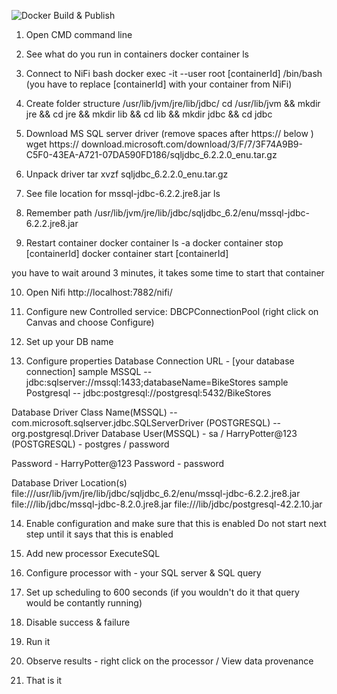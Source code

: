 ![Docker Build & Publish](https://github.com/ChandanGhosh/nifibigdata/workflows/Docker%20Build%20&%20Publish/badge.svg)


1) Open CMD command line 

2) See what do you run in containers 
 docker container ls 


3) Connect to NiFi bash 
 docker exec -it --user root [containerId]  /bin/bash
 (you have to replace [containerId] with your container from NiFi) 

4) Create folder structure /usr/lib/jvm/jre/lib/jdbc/
 cd /usr/lib/jvm && mkdir jre && cd jre && mkdir lib && cd lib && mkdir jdbc && cd jdbc  


5) Download MS SQL server driver (remove spaces after https://  below )
 wget     https://      download.microsoft.com/download/3/F/7/3F74A9B9-C5F0-43EA-A721-07DA590FD186/sqljdbc_6.2.2.0_enu.tar.gz


6) Unpack driver 
 tar xvzf sqljdbc_6.2.2.0_enu.tar.gz
 

7) See file location for mssql-jdbc-6.2.2.jre8.jar
 ls

8) Remember path 
 /usr/lib/jvm/jre/lib/jdbc/sqljdbc_6.2/enu/mssql-jdbc-6.2.2.jre8.jar

9) Restart container 
 docker container ls -a
 docker container stop [containerId]
 docker container start [containerId]

 you have to wait around 3 minutes, it takes some time to start that container
 
10) Open Nifi 
 http://localhost:7882/nifi/


11) Configure new Controlled service: DBCPConnectionPool  (right click on Canvas and choose Configure)

12) Set up your DB name 

13) Configure properties
 Database Connection URL - [your database connection]
    sample MSSQL         -- jdbc:sqlserver://mssql:1433;databaseName=BikeStores
    sample Postgresql    -- jdbc:postgresql://postgresql:5432/BikeStores

 Database Driver Class Name(MSSQL)      -- com.microsoft.sqlserver.jdbc.SQLServerDriver
                           (POSTGRESQL) -- org.postgresql.Driver
 Database User(MSSQL) - sa / HarryPotter@123
            (POSTGRESQL) - postgres / password

 Password - HarryPotter@123
 Password - password
 
 Database Driver Location(s) file:///usr/lib/jvm/jre/lib/jdbc/sqljdbc_6.2/enu/mssql-jdbc-6.2.2.jre8.jar
                             file:///lib/jdbc/mssql-jdbc-8.2.0.jre8.jar
                             file:///lib/jdbc/postgresql-42.2.10.jar

14) Enable configuration and make sure that this is enabled 
 Do not start next step until it says that this is enabled


15) Add new processor ExecuteSQL 


16) Configure processor with - your SQL server & SQL query 

17) Set up scheduling to 600 seconds (if you wouldn't do it that query would be contantly running)

18) Disable success & failure 

19) Run it 

20) Observe results - right click on the processor / View data provenance

21) That is it
